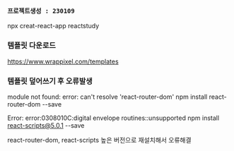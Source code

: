 ### `프로젝트생성 : 230109`
npx creat-react-app reactstudy




### 템플릿 다운로드
https://www.wrappixel.com/templates




### 템플릿 덮어쓰기 후 오류발생
module not found: error: can't resolve 'react-router-dom'
npm install react-router-dom --save

Error: error:0308010C:digital envelope routines::unsupported
npm install react-scripts@5.0.1 --save

react-router-dom, react-scripts 높은 버전으로 재설치해서 오류해결

